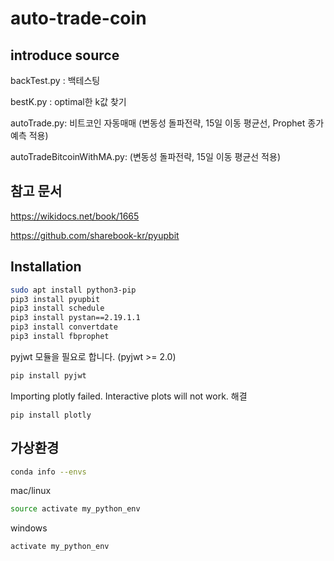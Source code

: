 # auto-trade-coin

## introduce source

backTest.py : 백테스팅

bestK.py : optimal한 k값 찾기

autoTrade.py: 비트코인 자동매매 (변동성 돌파전략, 15일 이동 평균선, Prophet 종가 예측 적용)

autoTradeBitcoinWithMA.py: (변동성 돌파전략, 15일 이동 평균선 적용)


## 참고 문서

https://wikidocs.net/book/1665

https://github.com/sharebook-kr/pyupbit



## Installation

```sh
sudo apt install python3-pip
pip3 install pyupbit
pip3 install schedule
pip3 install pystan==2.19.1.1
pip3 install convertdate
pip3 install fbprophet
```

pyjwt 모듈을 필요로 합니다. (pyjwt >= 2.0)

```sh
pip install pyjwt
```


Importing plotly failed. Interactive plots will not work. 해결
```
pip install plotly
```

## 가상환경

```sh
conda info --envs
```


mac/linux

```sh
source activate my_python_env
```

windows

```sh
activate my_python_env
```
